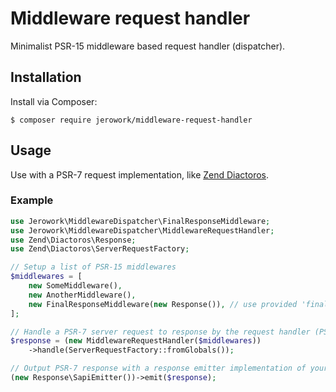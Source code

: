 # Middleware request handler
Minimalist PSR-15 middleware based request handler (dispatcher).

## Installation
Install via Composer: 
```
$ composer require jerowork/middleware-request-handler
```

## Usage
Use with a PSR-7 request implementation, like [Zend Diactoros](https://github.com/zendframework/zend-diactoros).

### Example
```php
use Jerowork\MiddlewareDispatcher\FinalResponseMiddleware;
use Jerowork\MiddlewareDispatcher\MiddlewareRequestHandler;
use Zend\Diactoros\Response;
use Zend\Diactoros\ServerRequestFactory;

// Setup a list of PSR-15 middlewares
$middlewares = [
    new SomeMiddleware(),
    new AnotherMiddleware(),
    new FinalResponseMiddleware(new Response()), // use provided 'final' response middleware or your own implementation
];

// Handle a PSR-7 server request to response by the request handler (PSR-15)
$response = (new MiddlewareRequestHandler($middlewares))
    ->handle(ServerRequestFactory::fromGlobals());

// Output PSR-7 response with a response emitter implementation of your choice
(new Response\SapiEmitter())->emit($response);
```